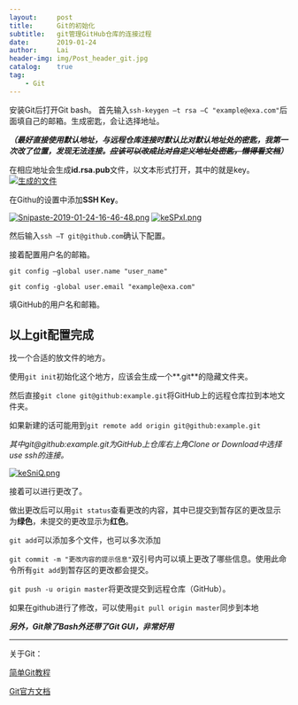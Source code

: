 ```yaml
---
layout:		post
title:		Git的初始化
subtitle:	git管理GitHub仓库的连接过程
date:		2019-01-24
author:		Lai
header-img:	img/Post_header_git.jpg
catalog:	true
tag:
    - Git
---
```



安装Git后打开Git bash。
首先输入`ssh-keygen –t rsa –C "example@exa.com"`后面填自己的邮箱。生成密匙，会让选择地址。

***（最好直接使用默认地址，与远程仓库连接时默认比对默认地址处的密匙，我第一次改了位置，发现无法连接。~~应该可以改成比对自定义地址处密匙，懒得看文档~~）***

在相应地址会生成**id.rsa.pub**文件，以文本形式打开，其中的就是key。
[![生成的文件](https://s2.ax1x.com/2019/01/24/kZzZC9.png)](https://imgchr.com/i/kZzZC9)

在Githu的设置中添加**SSH Key**。

[![Snipaste-2019-01-24-16-46-48.png](https://i.postimg.cc/TYzcGtq9/Snipaste-2019-01-24-16-46-48.png)](https://postimg.cc/RNTtLQY6)
[![keSPxI.png](https://s2.ax1x.com/2019/01/24/keSPxI.png)](https://imgchr.com/i/keSPxI)

然后输入`ssh –T git@github.com`确认下配置。

接着配置用户名的邮箱。

`git config –global user.name "user_name"`

`git config -global user.email "example@exa.com"`

填GitHub的用户名和邮箱。

**以上git配置完成**
--------
找一个合适的放文件的地方。

使用`git init`初始化这个地方，应该会生成一个**.git**的隐藏文件夹。

然后直接`git clone git@github:example.git`将GitHub上的远程仓库拉到本地文件夹。

如果新建的话可能用到`git remote add origin git@github:example.git`

*其中git@github:example.git为GitHub上仓库右上角Clone or Download中选择use ssh的连接。*

[![keSniQ.png](https://s2.ax1x.com/2019/01/24/keSniQ.png)](https://imgchr.com/i/keSniQ)

接着可以进行更改了。

做出更改后可以用`git status`查看更改的内容，其中已提交到暂存区的更改显示为**绿色**，未提交的更改显示为**红色**。

`git add`可以添加多个文件，也可以多次添加

`git commit -m "更改内容的提示信息"`双引号内可以填上更改了哪些信息。使用此命令所有`git add`到暂存区的更改都会提交。

`git push -u origin master`将更改提交到远程仓库（GitHub）。

如果在github进行了修改，可以使用`git pull origin master`同步到本地

***另外，Git除了Bash外还带了Git GUI，非常好用***

--------

关于Git：

[简单Git教程](https://www.liaoxuefeng.com/wiki/0013739516305929606dd18361248578c67b8067c8c017b000/001374385852170d9c7adf13c30429b9660d0eb689dd43a000)

[Git官方文档](https://progit.bootcss.com/)
